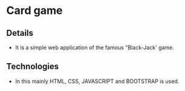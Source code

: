 # Card game

## Details
- It is a simple web application of the famous "Black-Jack' game.

## Technologies
- In this mainly HTML, CSS, JAVASCRIPT and BOOTSTRAP is used.


